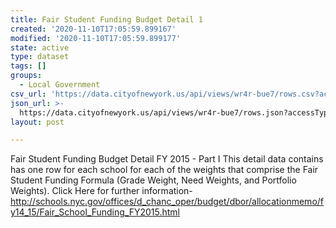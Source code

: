 ```yaml
---
title: Fair Student Funding Budget Detail 1
created: '2020-11-10T17:05:59.899167'
modified: '2020-11-10T17:05:59.899177'
state: active
type: dataset
tags: []
groups:
  - Local Government
csv_url: 'https://data.cityofnewyork.us/api/views/wr4r-bue7/rows.csv?accessType=DOWNLOAD'
json_url: >-
  https://data.cityofnewyork.us/api/views/wr4r-bue7/rows.json?accessType=DOWNLOAD
layout: post

---
```

Fair Student Funding Budget Detail FY 2015 - Part I This detail data contains has one row for each school for each of the weights that comprise the Fair Student Funding Formula (Grade Weight, Need Weights, and Portfolio Weights).
Click Here for further information- http://schools.nyc.gov/offices/d_chanc_oper/budget/dbor/allocationmemo/fy14_15/Fair_School_Funding_FY2015.html

